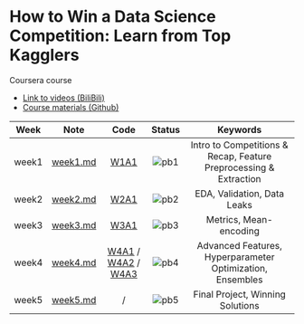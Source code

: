# How to Win a Data Science Competition: Learn from Top Kagglers

Coursera course 
+ [Link to videos (BiliBili)](https://www.bilibili.com/video/BV1JJ411E7qU?p=1&vd_source=3a783e4a7134ff125389e6a62a843a89)
+ [Course materials (Github)](https://github.com/Brandon-HY-Lin/coursera_How-to-Win-a-Data-Science-Competition-Learn-from-Top-Kagglers)


<div align="center">

| **Week** |                                              **Note**                                             |                                                 **Code**                                                |              **Status**              |                    **Keywords**                     |
|:--------:|:-------------------------------------------------------------------------------------------------:|:-------------------------------------------------------------------------------------------------------:|:------------------------------------:|:-------------------------------------------------------------------------------------------------------:|
|   week1  | [week1.md](https://github.com/yixiaowang2001/Kaggle_Notes/blob/main/note/week1.md) | [W1A1](https://github.com/yixiaowang2001/Kaggle_Notes/blob/main/code/W1A1/PandasBasics.ipynb) | ![pb1](https://progress-bar.dev/100) |  Intro to Competitions & Recap, Feature Preprocessing & Extraction |
|   week2  | [week2.md](https://github.com/yixiaowang2001/Kaggle_Notes/blob/main/note/week2.md) | [W2A1](https://github.com/yixiaowang2001/Kaggle_Notes/blob/main/code/W2A1/Data_leakages.ipynb) |  ![pb2](https://progress-bar.dev/100) | EDA, Validation, Data Leaks |
|   week3  | [week3.md](https://github.com/yixiaowang2001/Kaggle_Notes/blob/main/note/week3.md) | [W3A1](https://github.com/yixiaowang2001/Kaggle_Notes/blob/main/code/W3A1/Programming_assignment_week_3.ipynb) |  ![pb3](https://progress-bar.dev/100)  |  Metrics, Mean-encoding  |
|   week4  | [week4.md](https://github.com/yixiaowang2001/Kaggle_Notes/blob/main/note/week4.md) | [W4A1](https://github.com/yixiaowang2001/Kaggle_Notes/blob/main/code/W4A1/catboost_notebook_v2.ipynb) / [W4A2](https://github.com/yixiaowang2001/Kaggle_Notes/blob/main/code/W4A2/Programming_assignment_week_4.ipynb) / [W4A3](https://github.com/yixiaowang2001/Kaggle_Notes/blob/main/code/W4A3/compute_KNN_features.ipynb) |  ![pb4](https://progress-bar.dev/60)  |  Advanced Features, Hyperparameter Optimization, Ensembles |
|   week5  | [week5.md](https://github.com/yixiaowang2001/Kaggle_Notes/blob/main/note/week5.md) | / |  ![pb5](https://progress-bar.dev/0)  |  Final Project, Winning Solutions |

</div>